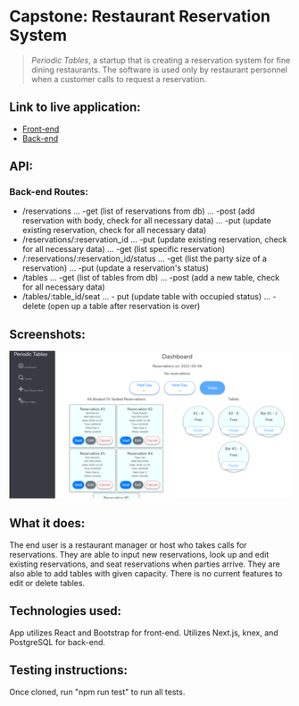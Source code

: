 # Capstone: Restaurant Reservation System
>  _Periodic Tables_, a startup that is creating a reservation system for fine dining restaurants.
> The software is used only by restaurant personnel when a customer calls to request a reservation.

## Link to live application: 
- [Front-end](https://starter-restaurant-reservation-front.vercel.app/dashboard)
- [Back-end](https://starter-restaurant-reservation.vercel.app/)

## API:
### Back-end Routes:
  * /reservations
  ... -get (list of reservations from db)
  ... -post (add reservation with body, check for all necessary data)
  ... -put (update existing reservation, check for all necessary data)
  * /reservations/:reservation_id
  ... -put (update existing reservation, check for all necessary data)
  ... -get (list specific reservation)
  * /:reservations/:reservation_id/status
  ... -get (list the party size of a reservation)
  ... -put (update a reservation's status)
  * /tables
  ... -get (list of tables from db)
  ... -post (add a new table, check for all necessary data)
  * /tables/:table_id/seat
  ... - put (update table with occupied status)
  ... - delete (open up a table after reservation is over)

## Screenshots:
![Alt text](https://github.com/kennycastaneda/starter-restaurant-reservation/blob/main/reservation%20screenshot.PNG "Reservation Dashboard")
## What it does:
The end user is a restaurant manager or host who takes calls for reservations. They are able to input new reservations, look up and edit existing reservations, and seat reservations when parties arrive. They are also able to add tables with given capacity. There is no current features to edit or delete tables.
## Technologies used:
App utilizes React and Bootstrap for front-end. Utilizes Next.js, knex, and PostgreSQL for back-end.
## Testing instructions:
Once cloned, run "npm run test" to run all tests.
